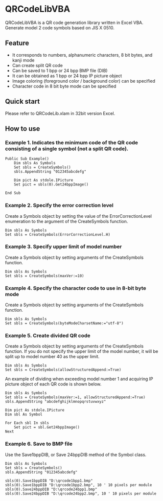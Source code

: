 # QRCodeLibVBA
QRCodeLibVBA is a QR code generation library written in Excel VBA.
Generate model 2 code symbols based on JIS X 0510.

## Feature
- It corresponds to numbers, alphanumeric characters, 8 bit bytes, and kanji mode
- Can create split QR code
- Can be saved to 1 bpp or 24 bpp BMP file (DIB)
- It can be obtained as 1 bpp or 24 bpp IP picture object
- Image coloring (foreground color / background color) can be specified
- Character code in 8 bit byte mode can be specified


## Quick start
Please refer to QRCodeLib.xlam in 32bit version Excel.


## How to use
### Example 1. Indicates the minimum code of the QR code consisting of a single symbol (not a split QR code).

```vbnet
Public Sub Example()
    Dim sbls As Symbols
    Set sbls = CreateSymbols()
    sbls.AppendString "012345abcdefg"

    Dim pict As stdole.IPicture
    Set pict = sbls(0).Get24bppImage()
    
End Sub
```

### Example 2. Specify the error correction level
Create a Symbols object by setting the value of the ErrorCorrectionLevel enumeration to the argument of the CreateSymbols function.

```vbnet
Dim sbls As Symbols
Set sbls = CreateSymbols(ErrorCorrectionLevel.H)
```

### Example 3. Specify upper limit of model number
Create a Symbols object by setting arguments of the CreateSymbols function.
```vbnet
Dim sbls As Symbols
Set sbls = CreateSymbols(maxVer:=10)
```

### Example 4. Specify the character code to use in 8-bit byte mode
Create a Symbols object by setting arguments of the CreateSymbols function.
```vbnet
Dim sbls As Symbols
Set sbls = CreateSymbols(byteModeCharsetName:="utf-8")
```

### Example 5. Create divided QR code
Create a Symbols object by setting arguments of the CreateSymbols function. If you do not specify the upper limit of the model number, it will be split up to model number 40 as the upper limit.
```vbnet
Dim sbls As Symbols
Set sbls = CreateSymbols(allowStructuredAppend:=True)
```

An example of dividing when exceeding model number 1 and acquiring IP picture object of each QR code is shown below.

```vbnet
Dim sbls As Symbols
Set sbls = CreateSymbols(maxVer:=1, allowStructuredAppend:=True)
sbls.AppendString "abcdefghijklmnopqrstuvwxyz"

Dim pict As stdole.IPicture
Dim sbl As Symbol

For Each sbl In sbls
    Set pict = sbl.Get24bppImage()
Next
```

### Example 6. Save to BMP file
Use the Save1bppDIB, or Save 24bppDIB method of the Symbol class.

```vbnet
Dim sbls As Symbols
Set sbls = CreateSymbols()
sbls.AppendString "012345abcdefg"

sbls(0).Save1bppDIB "D:\qrcode1bpp1.bmp"
sbls(0).Save1bppDIB "D:\qrcode1bpp2.bmp", 10 ' 10 pixels per module
sbls(0).Save24bppDIB "D:\qrcode24bpp1.bmp"
sbls(0).Save24bppDIB "D:\qrcode24bpp2.bmp", 10 ' 10 pixels per module
```
